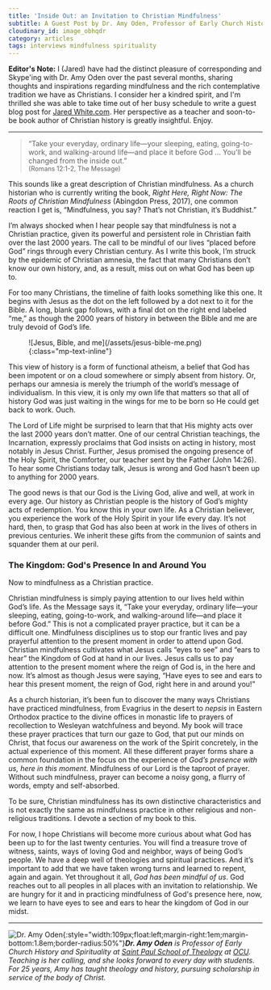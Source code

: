 ```yaml
---
title: 'Inside Out: an Invitation to Christian Mindfulness'
subtitle: A Guest Post by Dr. Amy Oden, Professor of Early Church History at St. Paul School of Theology
cloudinary_id: image_obhqdr
category: articles
tags: interviews mindfulness spirituality
---
```


**Editor's Note:** I (Jared) have had the distinct pleasure of corresponding and Skype'ing with Dr. Amy Oden over the past several months, sharing thoughts and inspirations regarding mindfulness and the rich contemplative tradition we have as Christians. I consider her a kindred spirit, and I'm thrilled she was able to take time out of her busy schedule to write a guest blog post for [Jared White.com](http://jaredwhite.com). Her perspective as a teacher and soon-to-be book author of Christian history is greatly insightful. Enjoy.

----

> “Take your everyday, ordinary life—your sleeping, eating, going-to-work, and walking-around life—and place it before God … You’ll be changed from the inside out.”  
> <span style="font-size:0.9em">(Romans 12:1-2, The Message)</span>

This sounds like a great description of Christian mindfulness. As a church historian who is currently writing the book, *Right Here, Right Now: The Roots of Christian Mindfulness* (Abingdon Press, 2017), one common reaction I get is, “Mindfulness, you say? That’s not Christian, it’s Buddhist.”

I’m always shocked when I hear people say that mindfulness is not a Christian practice, given its powerful and persistent role in Christian faith over the last 2000 years. The call to be mindful of our lives “placed before God” rings through every Christian century. As I write this book, I’m struck by the epidemic of Christian amnesia, the fact that many Christians don’t know our own history, and, as a result, miss out on what God has been up to.

For too many Christians, the timeline of faith looks something like this one. It begins with Jesus as the dot on the left followed by a dot next to it for the Bible. A long, blank gap follows, with a final dot on the right end labeled “me,” as though the 2000 years of history in between the Bible and me are truly devoid of God’s life.

<figure class="mp-image-block fullwidth" markdown="1">
![Jesus, Bible, and me](/assets/jesus-bible-me.png){:class="mp-text-inline"}
</figure>

This view of history is a form of functional atheism, a belief that God has been impotent or on a cloud somewhere or simply absent from history. Or, perhaps our amnesia is merely the triumph of the world’s message of individualism. In this view, it is only my own life that matters so that all of history God was just waiting in the wings for me to be born so He could get back to work. Ouch.

The Lord of Life might be surprised to learn that that His mighty acts over the last 2000 years don’t matter. One of our central Christian teachings, the Incarnation, expressly proclaims that God insists on acting in history, most notably in Jesus Christ. Further, Jesus promised the ongoing presence of the Holy Spirit, the Comforter, our teacher sent by the Father (John 14:26). To hear some Christians today talk, Jesus is wrong and God hasn’t been up to anything for 2000 years.

The good news is that our God is the Living God, alive and well, at work in every age. Our history as Christian people is the history of God’s mighty acts of redemption. You know this in your own life. As a Christian believer, you experience the work of the Holy Spirit in your life every day. It’s not hard, then, to grasp that God has also been at work in the lives of others in previous centuries. We inherit these gifts from the communion of saints and squander them at our peril.

### The Kingdom: God's Presence In and Around You

Now to mindfulness as a Christian practice.

Christian mindfulness is simply paying attention to our lives held within God’s life. As the Message says it, “Take your everyday, ordinary life—your sleeping, eating, going-to-work, and walking-around life—and place it before God.”  This is not a complicated prayer practice, but it can be a difficult one. Mindfulness disciplines us to stop our frantic lives and pay prayerful attention to the present moment in order to attend upon God. Christian mindfulness cultivates what Jesus calls “eyes to see” and “ears to hear” the Kingdom of God at hand in our lives.  Jesus calls us to pay attention to the present moment where the reign of God is, in the here and now. It’s almost as though Jesus were saying, “Have eyes to see and ears to hear this present moment, the reign of God, right here in and around you!”

As a church historian, it’s been fun to discover the many ways Christians have practiced mindfulness, from Evagrius in the desert to *nepsis* in Eastern Orthodox practice to the divine offices in monastic life to prayers of recollection to Wesleyan watchfulness and beyond. My book will trace these prayer practices that turn our gaze to God, that put our minds on Christ, that focus our awareness on the work of the Spirit concretely, in the actual experience of this moment. All these different prayer forms share a common foundation in the focus on the experience of *God’s presence with us, here in this moment*. Mindfulness of our Lord is the taproot of prayer. Without such mindfulness, prayer can become a noisy gong, a flurry of words, empty and self-absorbed.

To be sure, Christian mindfulness has its own distinctive characteristics and is not exactly the same as mindfulness practice in other religious  and non-religious traditions. I devote a section of my book to this.

For now, I hope Christians will become more curious about what God has been up to for the last twenty centuries. You will find a treasure trove of witness, saints, ways of loving God and neighbor, ways of being God’s people. We have a deep well of theologies and spiritual practices. And it’s important to add that we have taken wrong turns and learned to repent, again and again. Yet throughout it all, *God has been mindful of us*. God reaches out to all peoples in all places with an invitation to relationship. We are hungry for it and in practicing mindfulness of God's presence here, now, we learn to have eyes to see and ears to hear the kingdom of God in our midst.

----

<div markdown="1">

![Dr. Amy Oden](/assets/amy-oden.jpg){:style="width:109px;float:left;margin-right:1em;margin-bottom:1.8em;border-radius:50%"}_**Dr. Amy Oden** is Professor of Early Church History and Spirituality at [Saint Paul School of Theology](http://www.spst.edu/Amy-Oden/) at [OCU](http://www.okcu.edu). Teaching is her calling, and she looks forward to every day with students. For 25 years, Amy has taught theology and history, pursuing scholarship in service of the body of Christ._

</div>
